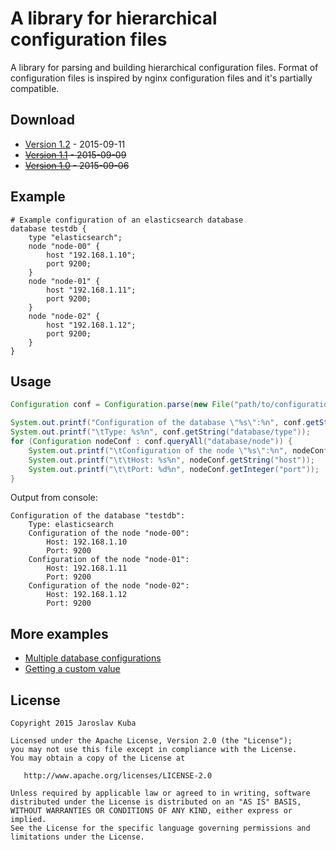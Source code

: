 # A library for hierarchical configuration files

A library for parsing and building hierarchical configuration files. Format of
configuration files is inspired by nginx configuration files and it's partially
compatible.

## Download

* [Version 1.2](https://github.com/twoleds/configuration/blob/1.2/dist/twoleds-configuration-1.2.jar?raw=true) - 2015-09-11
* ~~[Version 1.1](https://github.com/twoleds/configuration/blob/1.1/dist/twoleds-configuration-1.1.jar?raw=true) - 2015-09-09~~
* ~~[Version 1.0](https://github.com/twoleds/configuration/blob/1.0/dist/twoleds-configuration-1.0.jar?raw=true) - 2015-09-06~~

## Example
```
# Example configuration of an elasticsearch database
database testdb {
    type "elasticsearch";
    node "node-00" {
        host "192.168.1.10";
        port 9200;
    }
    node "node-01" {
        host "192.168.1.11";
        port 9200;
    }
    node "node-02" {
        host "192.168.1.12";
        port 9200;
    }
}
```

## Usage
```java
Configuration conf = Configuration.parse(new File("path/to/configuration/file"));

System.out.printf("Configuration of the database \"%s\":%n", conf.getString("database"));
System.out.printf("\tType: %s%n", conf.getString("database/type"));
for (Configuration nodeConf : conf.queryAll("database/node")) {
    System.out.printf("\tConfiguration of the node \"%s\":%n", nodeConf.getString());
    System.out.printf("\t\tHost: %s%n", nodeConf.getString("host"));
    System.out.printf("\t\tPort: %d%n", nodeConf.getInteger("port"));
}
```

Output from console:
```
Configuration of the database "testdb":
    Type: elasticsearch
    Configuration of the node "node-00":
        Host: 192.168.1.10
        Port: 9200
    Configuration of the node "node-01":
        Host: 192.168.1.11
        Port: 9200
    Configuration of the node "node-02":
        Host: 192.168.1.12
        Port: 9200
```

## More examples
* [Multiple database configurations](doc/example-1.md)
* [Getting a custom value](doc/example-2.md)

## License
```
Copyright 2015 Jaroslav Kuba

Licensed under the Apache License, Version 2.0 (the "License");
you may not use this file except in compliance with the License.
You may obtain a copy of the License at

   http://www.apache.org/licenses/LICENSE-2.0

Unless required by applicable law or agreed to in writing, software
distributed under the License is distributed on an "AS IS" BASIS,
WITHOUT WARRANTIES OR CONDITIONS OF ANY KIND, either express or implied.
See the License for the specific language governing permissions and
limitations under the License.
```
